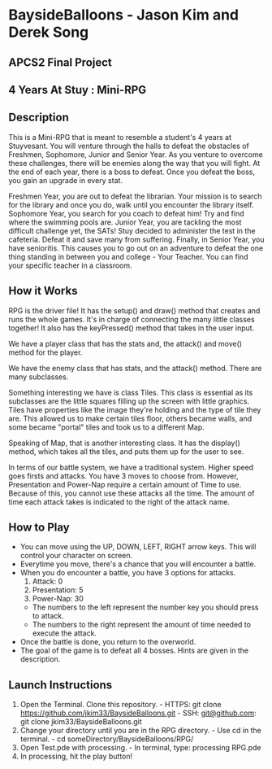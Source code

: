 # BaysideBalloons - Jason Kim and Derek Song
## APCS2 Final Project
## 4 Years At Stuy : Mini-RPG

## Description
<p>
  This is a Mini-RPG that is meant to resemble a student's 4 years at Stuyvesant. You will venture through the halls to defeat the obstacles of Freshmen, Sophomore, Junior and Senior Year. As you venture to overcome these challenges, there will be enemies along the way that you will fight. At the end of each year, there is a boss to defeat. Once you defeat the boss, you gain an upgrade in every stat. </p>
<p>
  Freshmen Year, you are out to defeat the librarian. Your mission is to search for the library and once you do, walk until you encounter the library itself. Sophomore Year, you search for you coach to defeat him! Try and find where the swimming pools are. Junior Year, you are tackling the most difficult challenge yet, the SATs! Stuy decided to administer the test in the cafeteria. Defeat it and save many from suffering. Finally, in Senior Year, you have senioritis. This causes you to go out on an adventure to defeat the one thing standing in between you and college - Your Teacher. You can find your specific teacher in a classroom. </p>
  
## How it Works
<p>
  RPG is the driver file! It has the setup() and draw() method that creates and runs the whole games. It's in charge of connecting the many little classes together! It also has the keyPressed() method that takes in the user input. </p>
<p>
  We have a player class that has the stats and, the attack() and move() method for the player. </p>
<p>
  We have the enemy class that has stats, and the attack() method. There are many subclasses.</p>
<p> 
  Something interesting we have is class Tiles. This class is essential as its subclasses are the little squares filling up the screen with little graphics. Tiles have properties like the image they're holding and the type of tile they are. This allowed us to make certain tiles floor, others became walls, and some became "portal" tiles and took us to a different Map. </p>
<p> 
  Speaking of Map, that is another interesting class. It has the display() method, which takes all the tiles, and puts them up for the user to see. </p>
<p>
  In terms of our battle system, we have a traditional system. Higher speed goes firsts and attacks. You have 3 moves to choose from. However, Presentation and Power-Nap require a certain amount of Time to use. Because of this, you cannot use these attacks all the time. The amount of time each attack takes is indicated to the right of the attack name. </p>
  
## How to Play
- You can move using the UP, DOWN, LEFT, RIGHT arrow keys. This will control your character on screen.
- Everytime you move, there's a chance that you will encounter a battle.
- When you do encounter a battle, you have 3 options for attacks. 
  1) Attack: 0
  2) Presentation: 5
  3) Power-Nap: 30
  - The numbers to the left represent the number key you should press to attack.
  - The numbers to the right represent the amount of time needed to execute the attack.
- Once the battle is done, you return to the overworld.
- The goal of the game is to defeat all 4 bosses. Hints are given in the description.
  
## Launch Instructions
  1) Open the Terminal. Clone this repository. 
    - HTTPS: git clone https://github.com/jkim33/BaysideBalloons.git
    - SSH: git@github.com: git clone jkim33/BaysideBalloons.git
  2) Change your directory until you are in the RPG directory.
    - Use cd in the terminal. 
    - cd someDirectory/BaysideBalloons/RPG/
  3) Open Test.pde with processing.
    - In terminal, type: processing RPG.pde
  4) In processing, hit the play button!
